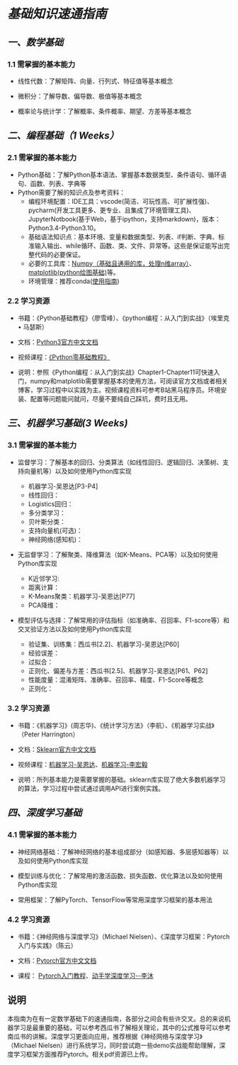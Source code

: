 # ***基础知识速通指南***
## *一、数学基础*
### 1.1 需掌握的基本能力
* 线性代数：了解矩阵、向量、行列式、特征值等基本概念

* 微积分：了解导数、偏导数、极值等基本概念

* 概率论与统计学：了解概率、条件概率、期望、方差等基本概念
## *二、编程基础（1 Weeks）*
### 2.1 需掌握的基本能力
- Python基础：了解Python基本语法、掌握基本数据类型、条件语句、循环语句、函数、列表、字典等
- Python需要了解的知识点及参考资料：
  - 编程环境配置：IDE工具：vscode(简洁、可玩性高、可扩展性强)、pycharm(开发工具更多、更专业、且集成了环境管理工具)、JupyterNotbook(基于Web，基于ipython，支持markdown)，版本：Python3.4-Python3.10。
  - 基础语法知识点：基本环境、变量和数据类型、列表、if判断、字典、标准输入输出、while循环、函数、类、文件、异常等。这些是保证能写出完整代码的必要保证。
  - 必要的工具库：[Numpy（基础且通用的库，处理n维array）](https://github.com/lijin-THU/notes-python/blob/master/03-numpy/03.01-numpy-overview.ipynb)、[matplotlib(python绘图基础)](https://github.com/lijin-THU/notes-python/blob/master/03-numpy/03.02-matplotlib-basics.ipynb)等。
  - 环境管理：推荐conda([使用指南](https://zhuanlan.zhihu.com/p/44398592))
### 2.2 学习资源
* 书籍：《Python基础教程》（廖雪峰）、《python编程：从入门到实战》（埃里克 • 马瑟斯）

* 文档：[Python3官方中文文档](https://docs.pythontab.com/python/python3.4/)

* 视频课程：[《Python零基础教程》](https://www.bilibili.com/video/BV1qW4y1a7fU/?spm_id_from=333.337.search-card.all.click)
* 说明：参照《Python编程：从入门到实战》Chapter1-Chapter11可快速入门，numpy和matplotlib需要掌握基本的使用方法，可阅读官方文档或者相关博客，学习过程中以实践为主。视频课程资料可参考B站黑马程序员。环境安装、配置等问题能问就问，尽量不要纯自己踩坑，费时且无用。
## *三、机器学习基础(3 Weeks)*

### 3.1 需掌握的基本能力
- 监督学习：了解基本的回归、分类算法（如线性回归、逻辑回归、决策树、支持向量机等）以及如何使用Python库实现
  - 机器学习-吴恩达[P3-P4]
  - 线性回归：
  - Logistics回归：
  - 多分类学习：
  - 贝叶斯分类：
  - 支持向量机(可选)：
  - 神经网络(感知机)：

- 无监督学习：了解聚类、降维算法（如K-Means、PCA等）以及如何使用Python库实现
  - K近邻学习:
  - 距离计算：
  - K-Means聚类：机器学习-吴恩达[P77]
  - PCA降维：

- 模型评估与选择：了解常用的评估指标（如准确率、召回率、F1-score等）和交叉验证方法以及如何使用Python库实现
  - 验证集、训练集：西瓜书[2.2]、机器学习-吴恩达[P60]
  - 经验误差：
  - 过拟合：
  - 正则化、偏差与方差：西瓜书[2.5]、机器学习-吴恩达[P61、P62]
  - 性能度量：混淆矩阵、准确率、召回率、精度、F1-Score等概念
  - 正则化：
### 3.2 学习资源
- 书籍：《机器学习》(周志华)、《统计学习方法》（李航）、《机器学习实战》（Peter Harrington）

- 文档：[Sklearn官方中文文档](https://sklearn.apachecn.org/#/)

- 视频课程：[机器学习-吴恩达](https://www.bilibili.com/video/BV1By4y1J7A5/?spm_id_from=333.337.search-card.all.click&vd_source=ef6bc9d073dccb208fb608bc99286677)、[机器学习-李宏毅](https://www.bilibili.com/video/BV13x411v7US/?spm_id_from=333.337.search-card.all.click&vd_source=ef6bc9d073dccb208fb608bc99286677)
- 说明：所列基本能力是需要掌握的基础。sklearn库实现了绝大多数机器学习的算法，学习过程中尝试通过调用API进行案例实践。
## *四、深度学习基础*
### 4.1 需掌握的基本能力
* 神经网络基础：了解神经网络的基本组成部分（如感知器、多层感知器等）以及如何使用Python库实现

* 模型训练与优化：了解常用的激活函数、损失函数、优化算法以及如何使用Python库实现

* 常用框架：了解PyTorch、TensorFlow等常用深度学习框架的基本用法

### 4.2 学习资源
* 书籍：《神经网络与深度学习》（Michael Nielsen）、《深度学习框架：Pytorch入门与实践》（陈云）

* 文档：[Pytorch官方中文文档](https://pytorch-cn.readthedocs.io/zh/latest/)

* 课程： [Pytorch入门教程](https://www.bilibili.com/video/BV1rs4y1E7gx/?spm_id_from=333.337.search-card.all.click&vd_source=ef6bc9d073dccb208fb608bc99286677)、[动手学深度学习--李沐](https://space.bilibili.com/1567748478/channel/seriesdetail?sid=358497)

## 说明
本指南为在有一定数学基础下的速通指南，各部分之间会有些许交叉。总的来说机器学习是最重要的基础，可以参考西瓜书了解相关理论，其中的公式推导可以参考南瓜书的讲解。深度学习更面向应用，推荐根据《神经网络与深度学习》（Michael Nielsen）进行系统学习，同时尝试跑一些demo实战能帮助理解，深度学习框架方面推荐Pytorch。相关pdf资源已上传。
